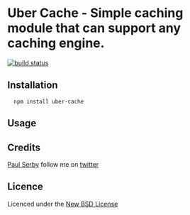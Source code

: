 # Uber Cache - Simple caching module that can support any caching engine.

[![build status](https://secure.travis-ci.org/serby/uber-cache.png)](http://travis-ci.org/serby/uber-cache)

## Installation

      npm install uber-cache

## Usage

## Credits
[Paul Serby](https://github.com/serby/) follow me on [twitter](http://twitter.com/PabloSerbo)

## Licence
Licenced under the [New BSD License](http://opensource.org/licenses/bsd-license.php)

